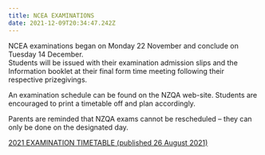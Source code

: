 ```yaml
---
title: NCEA EXAMINATIONS
date: 2021-12-09T20:34:47.242Z
---
```

NCEA examinations began on Monday 22 November and conclude on Tuesday 14 December.  
Students will be issued with their examination admission slips and the Information booklet at their final form time meeting following their respective prizegivings.  

An examination schedule can be found on the NZQA web-site. Students are encouraged to print a timetable off and plan accordingly.  

Parents are reminded that NZQA exams cannot be rescheduled – they can only be done on the designated day.


[2021 EXAMINATION TIMETABLE (published 26 August 2021)](https://www.nzqa.govt.nz/assets/qualifications-and-standards/qualifications/ncea/exams-and-portfolios/examination-timetable.pdf)

